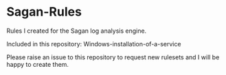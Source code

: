 # Sagan-Rules
Rules I created for the Sagan log analysis engine.

Included in this repository:
Windows-installation-of-a-service

Please raise an issue to this repository to request new rulesets and I will be happy to create them.
